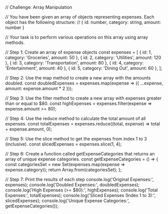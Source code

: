// Challenge: Array Manipulation

// You have been given an array of objects representing expenses. Each object has the following structure:
// { id: number, category: string, amount: number }

// Your task is to perform various operations on this array using array methods.

// Step 1: Create an array of expense objects
const expenses = [
{ id: 1, category: 'Groceries', amount: 50 },
{ id: 2, category: 'Utilities', amount: 120 },
{ id: 3, category: 'Transportation', amount: 80 },
{ id: 4, category: 'Entertainment', amount: 40 },
{ id: 5, category: 'Dining Out', amount: 60 },
];

// Step 2: Use the map method to create a new array with the amounts doubled.
const doubledExpenses = expenses.map(expense => ({ ...expense, amount: expense.amount \* 2 }));

// Step 3: Use the filter method to create a new array with expenses greater than or equal to $80.
const highExpenses = expenses.filter(expense => expense.amount >= 80);

// Step 4: Use the reduce method to calculate the total amount of all expenses.
const totalExpenses = expenses.reduce((total, expense) => total + expense.amount, 0);

// Step 5: Use the slice method to get the expenses from index 1 to 3 (inclusive).
const slicedExpenses = expenses.slice(1, 4);

// Step 6: Create a function called getExpenseCategories that returns an array of unique expense categories.
const getExpenseCategories = () => {
const categoriesSet = new Set(expenses.map(expense => expense.category));
return Array.from(categoriesSet);
};

// Step 7: Print the results of each step
console.log('Original Expenses:', expenses);
console.log('Doubled Expenses:', doubledExpenses);
console.log('High Expenses (>= $80):', highExpenses);
console.log('Total Expenses:', totalExpenses);
console.log('Sliced Expenses (Index 1 to 3):', slicedExpenses);
console.log('Unique Expense Categories:', getExpenseCategories());
